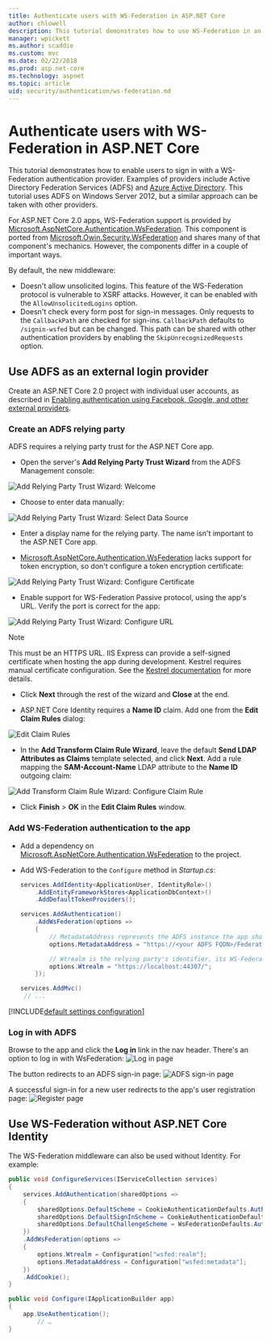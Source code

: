 ```yaml
---
title: Authenticate users with WS-Federation in ASP.NET Core
author: chlowell
description: This tutorial demonstrates how to use WS-Federation in an ASP.NET Core app.
manager: wpickett
ms.author: scaddie
ms.custom: mvc
ms.date: 02/22/2018
ms.prod: asp.net-core
ms.technology: aspnet
ms.topic: article
uid: security/authentication/ws-federation.md
---
```

# Authenticate users with WS-Federation in ASP.NET Core

This tutorial demonstrates how to enable users to sign in with a WS-Federation authentication provider. Examples of providers include  Active Directory Federation Services (ADFS) and [Azure Active Directory](/azure/active-directory/). This tutorial uses ADFS on Windows Server 2012, but a similar approach can be taken with other providers.

For ASP.NET Core 2.0 apps, WS-Federation support is provided by [Microsoft.AspNetCore.Authentication.WsFederation](https://www.nuget.org/packages/Microsoft.AspNetCore.Authentication.WsFederation). This component is ported from [Microsoft.Owin.Security.WsFederation](https://www.nuget.org/packages/Microsoft.Owin.Security.WsFederation) and shares many of that component's mechanics. However, the components differ in a couple of important ways.

By default, the new middleware:

* Doesn't allow unsolicited logins. This feature of the WS-Federation protocol is vulnerable to XSRF attacks. However, it can be enabled with the `AllowUnsolicitedLogins` option.
* Doesn't check every form post for sign-in messages. Only requests to the `CallbackPath` are checked for sign-ins. `CallbackPath` defaults to `/signin-wsfed` but can be changed. This path can be shared with other authentication providers by enabling the `SkipUnrecognizedRequests` option.

## Use ADFS as an external login provider

Create an ASP.NET Core 2.0 project with individual user accounts, as described in [Enabling authentication using Facebook, Google, and other external providers](xref:security/authentication/social/index).

### Create an ADFS relying party

ADFS requires a relying party trust for the ASP.NET Core app.

* Open the server's **Add Relying Party Trust Wizard** from the ADFS Management console:

![Add Relying Party Trust Wizard: Welcome](ws-federation/_static/AdfsAddTrust.png)

* Choose to enter data manually:

![Add Relying Party Trust Wizard: Select Data Source](ws-federation/_static/AdfsSelectDataSource.png)

* Enter a display name for the relying party. The name isn't important to the ASP.NET Core app.

* [Microsoft.AspNetCore.Authentication.WsFederation](https://www.nuget.org/packages/Microsoft.AspNetCore.Authentication.WsFederation) lacks support for token encryption, so don't configure a token encryption certificate:

![Add Relying Party Trust Wizard: Configure Certificate](ws-federation/_static/AdfsConfigureCert.png)

* Enable support for WS-Federation Passive protocol, using the app's URL. Verify the port is correct for the app:

![Add Relying Party Trust Wizard: Configure URL](ws-federation/_static/AdfsConfigureUrl.png)

> [!NOTE]
> This must be an HTTPS URL. IIS Express can provide a self-signed certificate when hosting the app during development. Kestrel requires manual certificate configuration. See the [Kestrel documentation](xref:fundamentals/servers/kestrel) for more details.

* Click **Next** through the rest of the wizard and **Close** at the end.

* ASP.NET Core Identity requires a **Name ID** claim. Add one from the **Edit Claim Rules** dialog:

![Edit Claim Rules](ws-federation/_static/EditClaimRules.png)

* In the **Add Transform Claim Rule Wizard**, leave the default **Send LDAP Attributes as Claims** template selected, and click **Next**. Add a rule mapping the **SAM-Account-Name** LDAP attribute to the **Name ID** outgoing claim:

![Add Transform Claim Rule Wizard: Configure Claim Rule](ws-federation/_static/AddTransformClaimRule.png)

* Click **Finish** > **OK** in the **Edit Claim Rules** window.

### Add WS-Federation authentication to the app

* Add a dependency on [Microsoft.AspNetCore.Authentication.WsFederation](https://www.nuget.org/packages/Microsoft.AspNetCore.Authentication.WsFederation) to the project. 
* Add WS-Federation to the `Configure` method in *Startup.cs*:

    ```csharp
    services.AddIdentity<ApplicationUser, IdentityRole>()
        .AddEntityFrameworkStores<ApplicationDbContext>()
        .AddDefaultTokenProviders();

    services.AddAuthentication()
        .AddWsFederation(options =>
        {
            // MetadataAddress represents the ADFS instance the app should use to use to authenticate users
            options.MetadataAddress = "https://<your ADFS FQDN>/FederationMetadata/2007-06/FederationMetadata.xml";

            // Wtrealm is the relying party's identifier, its WS-Federation Passive protocol URL
            options.Wtrealm = "https://localhost:44307/";
        });

    services.AddMvc()
     // ...
    ```

[!INCLUDE[default settings configuration](social/includes/default-settings.md)]

### Log in with ADFS

Browse to the app and click the **Log in** link in the nav header. There's an option to log in with WsFederation:
![Log in page](ws-federation/_static/WsFederationButton.png)

The button redirects to an ADFS sign-in page:
![ADFS sign-in page](ws-federation/_static/AdfsLoginPage.png)

A successful sign-in for a new user redirects to the app's user registration page:
![Register page](ws-federation/_static/Register.png)

## Use WS-Federation without ASP.NET Core Identity

The WS-Federation middleware can also be used without Identity. For example:

```csharp
public void ConfigureServices(IServiceCollection services)
{
    services.AddAuthentication(sharedOptions =>
    {
        sharedOptions.DefaultScheme = CookieAuthenticationDefaults.AuthenticationScheme;
        sharedOptions.DefaultSignInScheme = CookieAuthenticationDefaults.AuthenticationScheme;
        sharedOptions.DefaultChallengeScheme = WsFederationDefaults.AuthenticationScheme;
    })
    .AddWsFederation(options =>
    {
        options.Wtrealm = Configuration["wsfed:realm"];
        options.MetadataAddress = Configuration["wsfed:metadata"];
    })
    .AddCookie();
}

public void Configure(IApplicationBuilder app)
{
    app.UseAuthentication();
        // …
}
```
